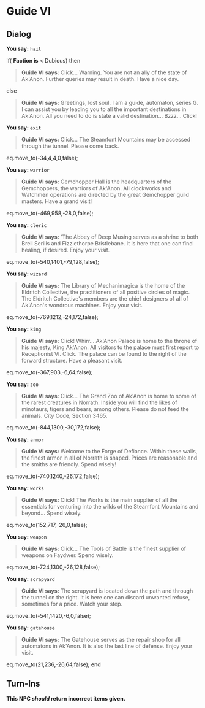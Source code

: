 # Guide VI


## Dialog

**You say:** `hail`



if( **Faction is** < Dubious) then



>**Guide VI says:** Click... Warning. You are not an ally of the state of Ak'Anon. Further queries may result in death. Have a nice day.


else



>**Guide VI says:** Greetings, lost soul. I am a guide, automaton, series G. I can assist you by leading you to all the important destinations in Ak'Anon. All you need to do is state a valid destination... Bzzz... Click!


**You say:** `exit`



>**Guide VI says:** Click... The Steamfont Mountains may be accessed through the tunnel. Please come back.


eq.move_to(-34,4,4,0,false);

**You say:** `warrior`



>**Guide VI says:** Gemchopper Hall is the headquarters of the Gemchoppers, the warriors of Ak'Anon. All clockworks and Watchmen operations are directed by the great Gemchopper guild masters. Have a grand visit!


eq.move_to(-469,958,-28,0,false);

**You say:** `cleric`



>**Guide VI says:** 'The Abbey of Deep Musing serves as a shrine to both Brell Serilis and Fizzlethorpe Bristlebane. It is here that one can find healing, if desired. Enjoy your visit.


eq.move_to(-540,1401,-79,128,false);

**You say:** `wizard`



>**Guide VI says:** The Library of Mechanimagica is the home of the Eldritch Collective, the practitioners of all positive circles of magic. The Eldritch Collective's members are the chief designers of all of Ak'Anon's wondrous machines. Enjoy your visit.


eq.move_to(-769,1212,-24,172,false);

**You say:** `king`



>**Guide VI says:** Click! Whirr...  Ak'Anon Palace is home to the throne of his majesty, King Ak'Anon. All visitors to the palace must first report to Receptionist VI.  Click. The palace can be found to the right of the forward structure. Have a pleasant visit.


eq.move_to(-367,903,-6,64,false);

**You say:** `zoo`



>**Guide VI says:** Click...  The Grand Zoo of Ak'Anon is home to some of the rarest creatures in Norrath. Inside you will find the likes of minotaurs, tigers and bears, among others. Please do not feed the animals. City Code, Section 3465.


eq.move_to(-844,1300,-30,172,false);

**You say:** `armor`



>**Guide VI says:** Welcome to the Forge of Defiance. Within these walls, the finest armor in all of Norrath is shaped. Prices are reasonable and the smiths are friendly. Spend wisely!


eq.move_to(-740,1240,-26,172,false);

**You say:** `works`



>**Guide VI says:** Click! The Works is the main supplier of all the essentials for venturing into the wilds of the Steamfont Mountains and beyond...  Spend wisely.


eq.move_to(152,717,-26,0,false);

**You say:** `weapon`



>**Guide VI says:** Click... The Tools of Battle is the finest supplier of weapons on Faydwer. Spend wisely.


eq.move_to(-724,1300,-26,128,false);

**You say:** `scrapyard`



>**Guide VI says:** The scrapyard is located down the path and through the tunnel on the right. It is here one can discard unwanted refuse, sometimes for a price. Watch your step.


eq.move_to(-541,1420,-6,0,false);

**You say:** `gatehouse`



>**Guide VI says:** The Gatehouse serves as the repair shop for all automatons in Ak'Anon. It is also the last line of defense. Enjoy your visit.


eq.move_to(21,236,-26,64,false);
end



## Turn-Ins



**This NPC *should* return incorrect items given.**
